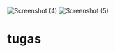 ![Screenshot (4)](https://user-images.githubusercontent.com/92783916/139238679-4913d802-966f-4918-b30a-57028ba2b179.png)
![Screenshot (5)](https://user-images.githubusercontent.com/92783916/139238691-cf7ce698-89bd-48c9-8f02-ee7c7a8f25c7.png)
# tugas 
